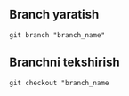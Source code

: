 ## Branch yaratish

`git branch "branch_name"`

## Branchni tekshirish

`git checkout "branch_name`

## 